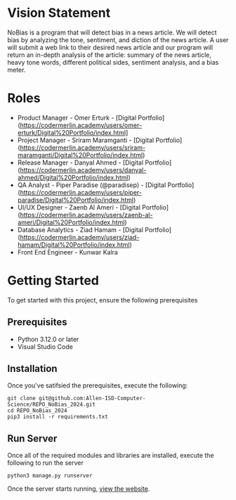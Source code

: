 # Vision Statement
NoBias is a program that will detect bias in a news article. We will detect bias by analyzing the tone, sentiment, and diction of the news article. A user will submit a web link to their desired news article and our program will return an in-depth analysis of the article: summary of the news article, heavy tone words, different political sides, sentiment analysis, and a bias meter.

# Roles
- Product Manager - Omer Erturk - [Digital Portfolio] (https://codermerlin.academy/users/omer-erturk/Digital%20Portfolio/index.html] 
- Project Manager - Sriram Maramganti - [Digital Portfolio] (https://codermerlin.academy/users/sriram-maramganti/Digital%20Portfolio/index.html)
- Release Manager - Danyal Ahmed - [Digital Portfolio] (https://codermerlin.academy/users/danyal-ahmed/Digital%20Portfolio/index.html)
- QA Analyst - Piper Paradise (@paradisep) - [Digital Portfolio] (https://codermerlin.academy/users/piper-paradise/Digital%20Portfolio/index.html)
- UI/UX Designer - Zaenb Al Ameri - [Digital Portfolio] (https://codermerlin.academy/users/zaenb-al-ameri/Digital%20Portfolio/index.html)
- Database Analytics - Ziad Hamam - [Digital Portfolio] (https://codermerlin.academy/users/ziad-hamam/Digital%20Portfolio/index.html)
- Front End Engineer - Kunwar Kalra

# Getting Started

To get started with this project, ensure the following prerequisites

## Prerequisites

- Python 3.12.0 or later
- Visual Studio Code

## Installation

Once you've satifsied the prerequisites, execute the following:
```
git clone git@github.com:Allen-ISD-Computer-Science/REPO_NoBias_2024.git
cd REPO_NoBias_2024
pip3 install -r requirements.txt
```

## Run Server

Once all of the required modules and libraries are installed, execute the following to run the server 
```
python3 manage.py runserver
```

Once the server starts running, [view the website](http://127.0.0.1:8000/nobiasapp/submitLink/).
